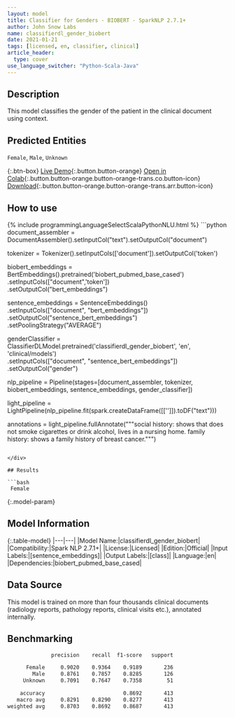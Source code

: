 ```yaml
---
layout: model
title: Classifier for Genders - BIOBERT - SparkNLP 2.7.1+
author: John Snow Labs
name: classifierdl_gender_biobert
date: 2021-01-21
tags: [licensed, en, classifier, clinical]
article_header:
  type: cover
use_language_switcher: "Python-Scala-Java"
---
```


## Description

This model classifies the gender of the patient in the clinical document using context.

## Predicted Entities

`Female`, `Male`, `Unknown`

{:.btn-box}
[Live Demo](https://demo.johnsnowlabs.com/healthcare/CLASSIFICATION_GENDER/){:.button.button-orange}
[Open in Colab](https://colab.research.google.com/github/JohnSnowLabs/spark-nlp-workshop/blob/master/tutorials/Certification_Trainings/Healthcare/21_Gender_Classifier.ipynb){:.button.button-orange.button-orange-trans.co.button-icon}
[Download](https://s3.amazonaws.com/auxdata.johnsnowlabs.com/clinical/models/classifierdl_gender_biobert_en_2.7.1_2.4_1611247084544.zip){:.button.button-orange.button-orange-trans.arr.button-icon}

## How to use



<div class="tabs-box" markdown="1">
{% include programmingLanguageSelectScalaPythonNLU.html %}
```python
document_assembler = DocumentAssembler().setInputCol("text").setOutputCol("document")

tokenizer = Tokenizer().setInputCols(['document']).setOutputCol('token')

biobert_embeddings = BertEmbeddings().pretrained('biobert_pubmed_base_cased') \
        .setInputCols(["document",'token'])\
        .setOutputCol("bert_embeddings")

sentence_embeddings = SentenceEmbeddings() \
     .setInputCols(["document", "bert_embeddings"]) \
     .setOutputCol("sentence_bert_embeddings") \
     .setPoolingStrategy("AVERAGE")

genderClassifier = ClassifierDLModel.pretrained('classifierdl_gender_biobert', 'en', 'clinical/models') \
       .setInputCols(["document", "sentence_bert_embeddings"]) \
       .setOutputCol("gender")

nlp_pipeline = Pipeline(stages=[document_assembler, tokenizer, biobert_embeddings, sentence_embeddings, gender_classifier])

light_pipeline = LightPipeline(nlp_pipeline.fit(spark.createDataFrame([['']]).toDF("text")))

annotations = light_pipeline.fullAnnotate("""social history: shows that  does not smoke cigarettes or drink alcohol, lives in a nursing home. family history: shows a family history of breast cancer.""")

```

</div>

## Results

```bash
 Female
```

{:.model-param}
## Model Information

{:.table-model}
|---|---|
|Model Name:|classifierdl_gender_biobert|
|Compatibility:|Spark NLP 2.7.1+|
|License:|Licensed|
|Edition:|Official|
|Input Labels:|[sentence_embeddings]|
|Output Labels:|[class]|
|Language:|en|
|Dependencies:|biobert_pubmed_base_cased|

## Data Source

This model is trained on more than four thousands clinical documents (radiology reports, pathology reports, clinical visits etc.), annotated internally.

## Benchmarking

```bash
              precision    recall  f1-score   support

      Female     0.9020    0.9364    0.9189       236
        Male     0.8761    0.7857    0.8285       126
     Unknown     0.7091    0.7647    0.7358        51

    accuracy                         0.8692       413
   macro avg     0.8291    0.8290    0.8277       413
weighted avg     0.8703    0.8692    0.8687       413

```
